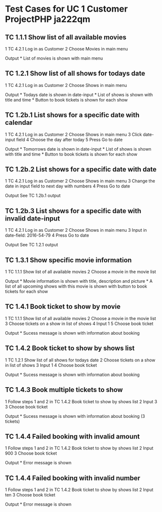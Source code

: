 Test Cases for UC 1 Customer ProjectPHP ja222qm
===============================================

TC 1.1.1 Show list of all available movies
------------------------------------------
1 TC 4.2.1 Log in as Customer
2 Choose Movies in main menu

Output
	* List of movies is shown with main menu

TC 1.2.1 Show list of all shows for todays date
-----------------------------------------------
1 TC 4.2.1 Log in as Customer
2 Choose Shows in main menu

Output
	* Todays date is shown in date-input
	* List of shows is shown with title and time
	* Button to book tickets is shown for each show
		
TC 1.2b.1 List shows for a specific date with calendar
------------------------------------------------------
1 TC 4.2.1 Log in as Customer
2 Choose Shows in main menu
3 Click date-input field
4 Choose the day after today
5 Press Go to date

Output
	* Tomorrows date is shown in date-input
	* List of shows is shown with title and time
	* Button to book tickets is shown for each show
	
TC 1.2b.2 List shows for a specific date with date
--------------------------------------------------
1 TC 4.2.1 Log in as Customer
2 Choose Shows in main menu
3 Change the date in input field to next day with numbers
4 Press Go to date

Output
	See TC 1.2b.1 output
	
TC 1.2b.3 List shows for a specific date with invalid date-input
----------------------------------------------------------------
1 TC 4.2.1 Log in as Customer
2 Choose Shows in main menu
3 Input in date-field: 2016-54-79
4 Press Go to date

Output
	See TC 1.2.1 output
	
TC 1.3.1 Show specific movie information
----------------------------------------
1 TC 1.1.1 Show list of all available movies
2 Choose a movie in the movie list

Output
	* Movie information is shown with title, description and picture
	* A list of all upcoming shows with this movie is shown with button to book tickets for each show
	
TC 1.4.1 Book ticket to show by movie
-------------------------------------
1 TC 1.1.1 Show list of all available movies
2 Choose a movie in the movie list
3 Choose tickets on a show in list of shows
4 Input 1
5 Choose book ticket

Output
	* Sucess message is shown with information about booking
	
TC 1.4.2 Book ticket to show by shows list
------------------------------------------
1 TC 1.2.1 Show list of all shows for todays date
2 Choose tickets on a show in list of shows
3 Input 1
4 Choose book ticket

Output
	* Sucess message is shown with information about booking
	
TC 1.4.3 Book multiple tickets to show
--------------------------------------
1 Follow steps 1 and 2 in TC 1.4.2 Book ticket to show by shows list
2 Input 3
3 Choose book ticket

Output
	* Sucess message is shown with information about booking (3 tickets)
	
TC 1.4.4 Failed booking with invalid amount
-------------------------------------------
1 Follow steps 1 and 2 in TC 1.4.2 Book ticket to show by shows list
2 Input 900
3 Choose book ticket

Output
	* Error message is shown

TC 1.4.4 Failed booking with invalid number
-------------------------------------------
1 Follow steps 1 and 2 in TC 1.4.2 Book ticket to show by shows list
2 Input ten
3 Choose book ticket

Output
	* Error message is shown